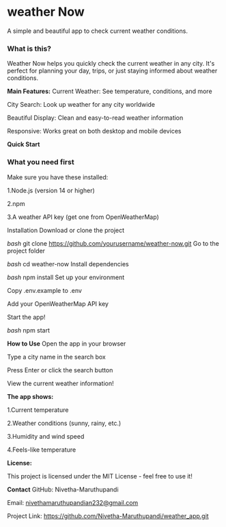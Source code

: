 # weather Now
A simple and beautiful app to check current weather conditions.

### What is this?
Weather Now helps you quickly check the current weather in any city. It's perfect for planning your day, trips, or just staying informed about weather conditions.

**Main Features:**
Current Weather: See temperature, conditions, and more

City Search: Look up weather for any city worldwide

Beautiful Display: Clean and easy-to-read weather information

Responsive: Works great on both desktop and mobile devices

**Quick Start**
### What you need first

Make sure you have these installed:

1.Node.js (version 14 or higher)

2.npm 

3.A weather API key (get one from OpenWeatherMap)

Installation
Download or clone the project

*bash*
git clone https://github.com/yourusername/weather-now.git
Go to the project folder

*bash*
cd weather-now
Install dependencies

*bash*
npm install
Set up your environment

Copy .env.example to .env

Add your OpenWeatherMap API key

Start the app!

*bash*
npm start

**How to Use**
Open the app in your browser

Type a city name in the search box

Press Enter or click the search button

View the current weather information!

**The app shows:**

1.Current temperature

2.Weather conditions (sunny, rainy, etc.)

3.Humidity and wind speed

4.Feels-like temperature

**License:**

This project is licensed under the MIT License - feel free to use it!

**Contact**
GitHub: Nivetha-Maruthupandi

Email: nivethamaruthupandian232@gmail.com

Project Link: https://github.com/Nivetha-Maruthupandi/weather_app.git